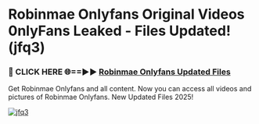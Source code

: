 # Robinmae Onlyfans Original Videos 0nlyFans Leaked - Files Updated! (jfq3)

<h3>🔴 CLICK HERE 🌐==►► <a href="https://tinyurl.com/ehrbuxhb" rel="nofollow">Robinmae Onlyfans Updated Files</a></h3>

Get Robinmae Onlyfans and all content. Now you can access all videos and pictures of Robinmae Onlyfans. New Updated Files 2025!

[![jfq3](https://i.imgur.com/lVYEuWS.gif)](https://tinyurl.com/ehrbuxhb)
